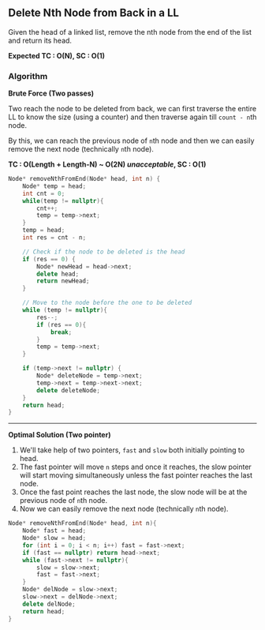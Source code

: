 ## Delete Nth Node from Back in a LL

Given the head of a linked list, remove the nth node from the end of the list and return its head.

**Expected TC : O(N), SC : O(1)**

### Algorithm

**Brute Force (Two passes)**

Two reach the node to be deleted from back, we can first traverse the entire LL to know the size (using a counter) and then traverse again till `count - n`th node.

By this, we can reach the previous node of `n`th node and then we can easily remove the next node (technically `n`th node).

**TC : O(Length + Length-N) ~ O(2N) _unacceptable_, SC : O(1)**

```cpp
Node* removeNthFromEnd(Node* head, int n) {
    Node* temp = head;
    int cnt = 0;
    while(temp != nullptr){
        cnt++;
        temp = temp->next;
    }
    temp = head;
    int res = cnt - n;

    // Check if the node to be deleted is the head
    if (res == 0) {
        Node* newHead = head->next;
        delete head;
        return newHead;
    }

    // Move to the node before the one to be deleted
    while (temp != nullptr){
        res--;
        if (res == 0){
            break;
        }
        temp = temp->next;
    }

    if (temp->next != nullptr) {
        Node* deleteNode = temp->next;
        temp->next = temp->next->next;
        delete deleteNode;
    }
    return head;
}
```

---

**Optimal Solution (Two pointer)**

1. We'll take help of two pointers, `fast` and `slow` both initially pointing to head.
2. The fast pointer will move `n` steps and once it reaches, the slow pointer will start moving simultaneously unless the fast pointer reaches the last node.
3. Once the fast point reaches the last node, the slow node will be at the previous node of `n`th node.
4. Now we can easily remove the next node (technically `n`th node).

```cpp
Node* removeNthFromEnd(Node* head, int n){
    Node* fast = head;
    Node* slow = head;
    for (int i = 0; i < n; i++) fast = fast->next;
    if (fast == nullptr) return head->next;
    while (fast->next != nullptr){
        slow = slow->next;
        fast = fast->next;
    }
    Node* delNode = slow->next;
    slow->next = delNode->next;
    delete delNode;
    return head;
}
```
